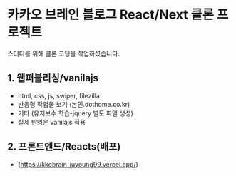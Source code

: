 # 카카오 브레인 블로그 React/Next 클론 프로젝트
스터디를 위해 클론 코딩을 작업하셨습니다.
## 1. 웹퍼블리싱/vanilajs

- html, css, js, swiper, filezilla
- 반응형 작업물 보기 (본인.dothome.co.kr)
- 기타 (유지보수 학습-jquery 별도 파일 생성)
- 실제 반영은 vanilajs 적용

## 2. 프론트엔드/Reacts(배포)

- (https://kkobrain-juyoung99.vercel.app/)

